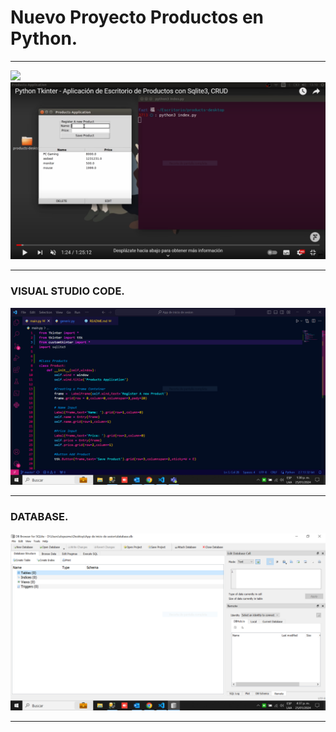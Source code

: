 
<h1>Nuevo Proyecto Productos en Python.</h1>
<hr></hr>
<img src="https://camo.githubusercontent.com/c4cccdb78776ae4782fbbfae4c58f3d2dfecdaa13af37791db4c6ddfc1044b26/68747470733a2f2f696d672e736869656c64732e696f2f62616467652f596f75547562652d4646303030303f7374796c653d666f722d7468652d6261646765266c6f676f3d796f7574756265266c6f676f436f6c6f723d7768697465" data-canonical-src="https://img.shields.io/badge/YouTube-FF0000?style=for-the-badge&amp;logo=youtube&amp;logoColor=white" style="max-width: 100%;">
<img src="/images/Captura.PNG" alt="...">
<hr></hr>
<h3>VISUAL STUDIO CODE.</h3>
<img src="/images/CapturaVisual.PNG" alt="...">
<hr></hr>
<h3>DATABASE.</h3>
<img src="/images/CapturaBD.PNG" alt="...">
<hr></hr>
